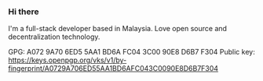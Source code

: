 ### Hi there

I'm a full-stack developer based in Malaysia.
Love open source and decentralization technology.

GPG: A072 9A70 6ED5 5AA1 BD6A  FC04 3C00 90E8 D6B7 F304
Public key: https://keys.openpgp.org/vks/v1/by-fingerprint/A0729A706ED55AA1BD6AFC043C0090E8D6B7F304
<!--
**codewithgun/codewithgun** is a ✨ _special_ ✨ repository because its `README.md` (this file) appears on your GitHub profile.

Here are some ideas to get you started:

- 🔭 I’m currently working on ...
- 🌱 I’m currently learning ...
- 👯 I’m looking to collaborate on ...
- 🤔 I’m looking for help with ...
- 💬 Ask me about ...
- 📫 How to reach me: ...
- 😄 Pronouns: ...
- ⚡ Fun fact: ...
-->
